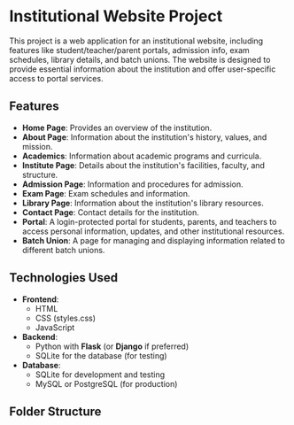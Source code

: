 # Institutional Website Project

This project is a web application for an institutional website, including features like student/teacher/parent portals, admission info, exam schedules, library details, and batch unions. The website is designed to provide essential information about the institution and offer user-specific access to portal services.

## Features

- **Home Page**: Provides an overview of the institution.
- **About Page**: Information about the institution's history, values, and mission.
- **Academics**: Information about academic programs and curricula.
- **Institute Page**: Details about the institution's facilities, faculty, and structure.
- **Admission Page**: Information and procedures for admission.
- **Exam Page**: Exam schedules and information.
- **Library Page**: Information about the institution's library resources.
- **Contact Page**: Contact details for the institution.
- **Portal**: A login-protected portal for students, parents, and teachers to access personal information, updates, and other institutional resources.
- **Batch Union**: A page for managing and displaying information related to different batch unions.

## Technologies Used

- **Frontend**: 
  - HTML
  - CSS (styles.css)
  - JavaScript
- **Backend**: 
  - Python with **Flask** (or **Django** if preferred)
  - SQLite for the database (for testing)
- **Database**: 
  - SQLite for development and testing
  - MySQL or PostgreSQL (for production)
  
## Folder Structure

